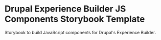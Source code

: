 # Drupal Experience Builder JS Components Storybook Template

Storybook to build JavaScript components for Drupal's Experience Builder.
